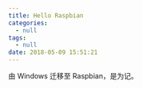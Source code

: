 ```yaml
---
title: Hello Raspbian
categories:
  - null
tags:
  - null
date: 2018-05-09 15:51:21
---
```


由 Windows 迁移至 Raspbian，是为记。

